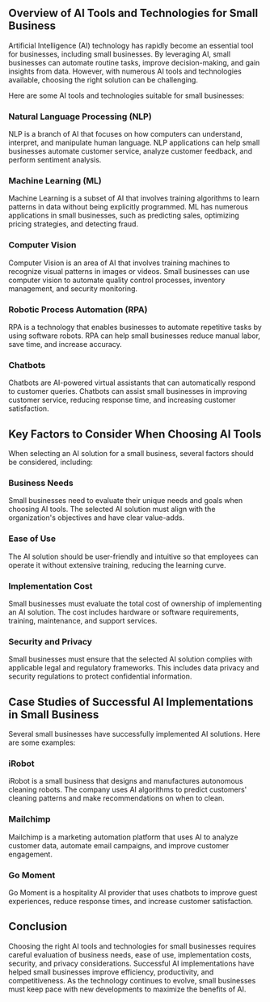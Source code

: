 

Overview of AI Tools and Technologies for Small Business
--------------------------------------------------------

Artificial Intelligence (AI) technology has rapidly become an essential tool for businesses, including small businesses. By leveraging AI, small businesses can automate routine tasks, improve decision-making, and gain insights from data. However, with numerous AI tools and technologies available, choosing the right solution can be challenging.

Here are some AI tools and technologies suitable for small businesses:

### Natural Language Processing (NLP)

NLP is a branch of AI that focuses on how computers can understand, interpret, and manipulate human language. NLP applications can help small businesses automate customer service, analyze customer feedback, and perform sentiment analysis.

### Machine Learning (ML)

Machine Learning is a subset of AI that involves training algorithms to learn patterns in data without being explicitly programmed. ML has numerous applications in small businesses, such as predicting sales, optimizing pricing strategies, and detecting fraud.

### Computer Vision

Computer Vision is an area of AI that involves training machines to recognize visual patterns in images or videos. Small businesses can use computer vision to automate quality control processes, inventory management, and security monitoring.

### Robotic Process Automation (RPA)

RPA is a technology that enables businesses to automate repetitive tasks by using software robots. RPA can help small businesses reduce manual labor, save time, and increase accuracy.

### Chatbots

Chatbots are AI-powered virtual assistants that can automatically respond to customer queries. Chatbots can assist small businesses in improving customer service, reducing response time, and increasing customer satisfaction.

Key Factors to Consider When Choosing AI Tools
----------------------------------------------

When selecting an AI solution for a small business, several factors should be considered, including:

### Business Needs

Small businesses need to evaluate their unique needs and goals when choosing AI tools. The selected AI solution must align with the organization's objectives and have clear value-adds.

### Ease of Use

The AI solution should be user-friendly and intuitive so that employees can operate it without extensive training, reducing the learning curve.

### Implementation Cost

Small businesses must evaluate the total cost of ownership of implementing an AI solution. The cost includes hardware or software requirements, training, maintenance, and support services.

### Security and Privacy

Small businesses must ensure that the selected AI solution complies with applicable legal and regulatory frameworks. This includes data privacy and security regulations to protect confidential information.

Case Studies of Successful AI Implementations in Small Business
---------------------------------------------------------------

Several small businesses have successfully implemented AI solutions. Here are some examples:

### iRobot

iRobot is a small business that designs and manufactures autonomous cleaning robots. The company uses AI algorithms to predict customers' cleaning patterns and make recommendations on when to clean.

### Mailchimp

Mailchimp is a marketing automation platform that uses AI to analyze customer data, automate email campaigns, and improve customer engagement.

### Go Moment

Go Moment is a hospitality AI provider that uses chatbots to improve guest experiences, reduce response times, and increase customer satisfaction.

Conclusion
----------

Choosing the right AI tools and technologies for small businesses requires careful evaluation of business needs, ease of use, implementation costs, security, and privacy considerations. Successful AI implementations have helped small businesses improve efficiency, productivity, and competitiveness. As the technology continues to evolve, small businesses must keep pace with new developments to maximize the benefits of AI.
